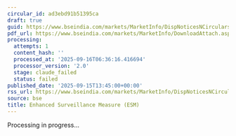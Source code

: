 ```yaml
---
circular_id: ad3ebd91b51395ca
draft: true
guid: https://www.bseindia.com/markets/MarketInfo/DispNoticesNCirculars.aspx?Noticeid={F24EA112-2DD7-45FC-8E39-5F2EF3EC20D9}&noticeno=20250915-63&dt=09/15/2025&icount=63&totcount=81&flag=0
pdf_url: https://www.bseindia.com/markets/MarketInfo/DownloadAttach.aspx?id=20250915-63&attachedId=06640e14-4681-4da0-b60c-85fe79b7c2c8
processing:
  attempts: 1
  content_hash: ''
  processed_at: '2025-09-16T06:36:16.416694'
  processor_version: '2.0'
  stage: claude_failed
  status: failed
published_date: '2025-09-15T13:45:00+00:00'
rss_url: https://www.bseindia.com/markets/MarketInfo/DispNoticesNCirculars.aspx?Noticeid={F24EA112-2DD7-45FC-8E39-5F2EF3EC20D9}&noticeno=20250915-63&dt=09/15/2025&icount=63&totcount=81&flag=0
source: bse
title: Enhanced Surveillance Measure (ESM)
---
```


Processing in progress...